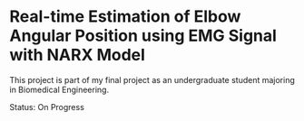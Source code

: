 # Real-time Estimation of Elbow Angular Position using EMG Signal with NARX Model

This project is part of my final project as an undergraduate student majoring in Biomedical Engineering.

Status: On Progress
